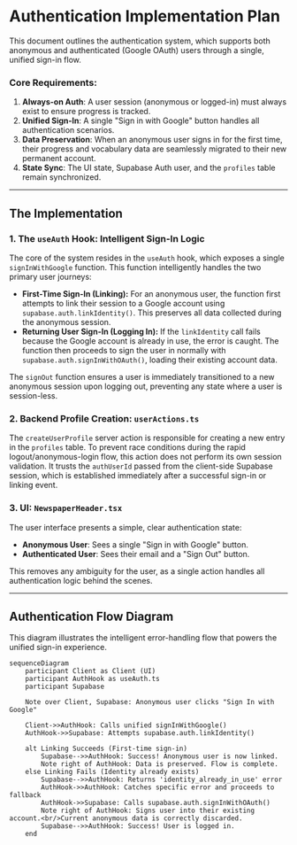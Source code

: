 # Authentication Implementation Plan

This document outlines the authentication system, which supports both anonymous and authenticated (Google OAuth) users through a single, unified sign-in flow.

### Core Requirements:
1.  **Always-on Auth**: A user session (anonymous or logged-in) must always exist to ensure progress is tracked.
2.  **Unified Sign-In**: A single "Sign in with Google" button handles all authentication scenarios.
3.  **Data Preservation**: When an anonymous user signs in for the first time, their progress and vocabulary data are seamlessly migrated to their new permanent account.
4.  **State Sync**: The UI state, Supabase Auth user, and the `profiles` table remain synchronized.

---

## The Implementation

### 1. The `useAuth` Hook: Intelligent Sign-In Logic

The core of the system resides in the `useAuth` hook, which exposes a single `signInWithGoogle` function. This function intelligently handles the two primary user journeys:

*   **First-Time Sign-In (Linking):** For an anonymous user, the function first attempts to link their session to a Google account using `supabase.auth.linkIdentity()`. This preserves all data collected during the anonymous session.
*   **Returning User Sign-In (Logging In):** If the `linkIdentity` call fails because the Google account is already in use, the error is caught. The function then proceeds to sign the user in normally with `supabase.auth.signInWithOAuth()`, loading their existing account data.

The `signOut` function ensures a user is immediately transitioned to a new anonymous session upon logging out, preventing any state where a user is session-less.

### 2. Backend Profile Creation: `userActions.ts`

The `createUserProfile` server action is responsible for creating a new entry in the `profiles` table. To prevent race conditions during the rapid logout/anonymous-login flow, this action does not perform its own session validation. It trusts the `authUserId` passed from the client-side Supabase session, which is established immediately after a successful sign-in or linking event.

### 3. UI: `NewspaperHeader.tsx`

The user interface presents a simple, clear authentication state:
*   **Anonymous User**: Sees a single "Sign in with Google" button.
*   **Authenticated User**: Sees their email and a "Sign Out" button.

This removes any ambiguity for the user, as a single action handles all authentication logic behind the scenes.

---

## Authentication Flow Diagram

This diagram illustrates the intelligent error-handling flow that powers the unified sign-in experience.

```mermaid
sequenceDiagram
    participant Client as Client (UI)
    participant AuthHook as useAuth.ts
    participant Supabase

    Note over Client, Supabase: Anonymous user clicks "Sign In with Google"

    Client->>AuthHook: Calls unified signInWithGoogle()
    AuthHook->>Supabase: Attempts supabase.auth.linkIdentity()

    alt Linking Succeeds (First-time sign-in)
        Supabase-->>AuthHook: Success! Anonymous user is now linked.
        Note right of AuthHook: Data is preserved. Flow is complete.
    else Linking Fails (Identity already exists)
        Supabase-->>AuthHook: Returns 'identity_already_in_use' error
        AuthHook->>AuthHook: Catches specific error and proceeds to fallback
        AuthHook->>Supabase: Calls supabase.auth.signInWithOAuth()
        Note right of AuthHook: Signs user into their existing account.<br/>Current anonymous data is correctly discarded.
        Supabase-->>AuthHook: Success! User is logged in.
    end